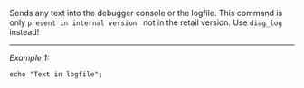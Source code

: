 Sends any text into the debugger console or the logfile. This command is only `present in internal version ` not in the retail version. Use `diag_log` instead!


---
*Example 1:*
```sqf
echo "Text in logfile";
```